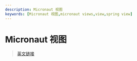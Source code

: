 ```yaml
---
description: Micronaut 视图
keywords: [Micronaut 视图,micronaut views,view,spring view]
---
```


# Micronaut 视图

> [英文链接](https://micronaut-projects.github.io/micronaut-views/latest/guide/#introduction)
